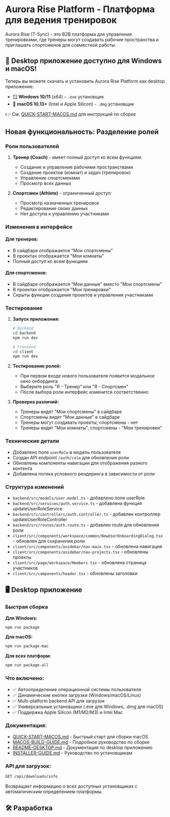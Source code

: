 # Aurora Rise Platform - Платформа для ведения тренировок

Aurora Rise (T-Sync) - это B2B платформа для управления тренировками, где тренеры могут создавать рабочие пространства и приглашать спортсменов для совместной работы.

## 🎉 Desktop приложение доступно для Windows и macOS!

Теперь вы можете скачать и установить Aurora Rise Platform как desktop приложение:
- 🪟 **Windows 10/11** (x64) - `.exe` установщик
- 🍎 **macOS 10.13+** (Intel и Apple Silicon) - `.dmg` установщик

👉 См. [QUICK-START-MACOS.md](QUICK-START-MACOS.md) для инструкций по сборке

## Новая функциональность: Разделение ролей

### Роли пользователей

1. **Тренер (Coach)** - имеет полный доступ ко всем функциям:
   - Создание и управление рабочими пространствами
   - Создание проектов (комнат) и задач (тренировок)
   - Управление спортсменами
   - Просмотр всех данных

2. **Спортсмен (Athlete)** - ограниченный доступ:
   - Просмотр назначенных тренировок
   - Редактирование своих данных
   - Нет доступа к управлению участниками

### Изменения в интерфейсе

#### Для тренеров:
- В сайдбаре отображается "Мои спортсмены"
- В проектах отображается "Мои комнаты"
- Полный доступ ко всем функциям

#### Для спортсменов:
- В сайдбаре отображается "Мои данные" вместо "Мои спортсмены"
- В проектах отображается "Мои тренировки"
- Скрыты функции создания проектов и управления участниками

### Тестирование

1. **Запуск приложения:**
   ```bash
   # Backend
   cd backend
   npm run dev
   
   # Frontend
   cd client
   npm run dev
   ```

2. **Тестирование ролей:**
   - При первом входе нового пользователя появится модальное окно онбординга
   - Выберите роль "Я - Тренер" или "Я - Спортсмен"
   - После выбора роли интерфейс изменится соответственно

3. **Проверка различий:**
   - Тренеры видят "Мои спортсмены" в сайдбаре
   - Спортсмены видят "Мои данные" в сайдбаре
   - Тренеры могут создавать проекты, спортсмены - нет
   - Тренеры видят "Мои комнаты", спортсмены - "Мои тренировки"

### Технические детали

- Добавлено поле `userRole` в модель пользователя
- Создан API endpoint `/auth/role` для обновления роли
- Обновлены компоненты навигации для отображения разного контента
- Добавлена логика условного рендеринга в зависимости от роли

### Структура изменений

- `backend/src/models/user.model.ts` - добавлено поле userRole
- `backend/src/services/auth.service.ts` - добавлена функция updateUserRoleService
- `backend/src/controllers/auth.controller.ts` - добавлен контроллер updateUserRoleController
- `backend/src/routes/auth.route.ts` - добавлен route для обновления роли
- `client/src/components/workspace/common/NewUserOnboardingDialog.tsx` - обновлен для сохранения роли
- `client/src/components/asidebar/nav-main.tsx` - обновлена навигация
- `client/src/components/asidebar/nav-projects.tsx` - обновлены проекты
- `client/src/page/workspace/Members.tsx` - обновлена страница участников
- `client/src/components/header.tsx` - обновлены заголовки

## 🖥️ Desktop приложение

### Быстрая сборка

**Для Windows:**
```bash
npm run package
```

**Для macOS:**
```bash
npm run package-mac
```

**Для всех платформ:**
```bash
npm run package-all
```

### Что включено:

- ✅ Автоопределение операционной системы пользователя
- ✅ Динамические кнопки загрузки (Windows/macOS/Linux)
- ✅ Multi-platform backend API для загрузок
- ✅ Универсальные установщики (.exe для Windows, .dmg для macOS)
- ✅ Поддержка Apple Silicon (M1/M2/M3) и Intel Mac

### Документация:

- [QUICK-START-MACOS.md](QUICK-START-MACOS.md) - Быстрый старт для сборки macOS
- [MACOS-BUILD-GUIDE.md](MACOS-BUILD-GUIDE.md) - Подробное руководство по сборке
- [README-DESKTOP.md](README-DESKTOP.md) - Документация по desktop приложению
- [INSTALLER-GUIDE.md](INSTALLER-GUIDE.md) - Руководство по установщикам

### API для загрузок:

```bash
GET /api/downloads/info
```

Возвращает информацию о всех доступных установщиках с автоматическим определением платформы.

## 🛠️ Разработка

